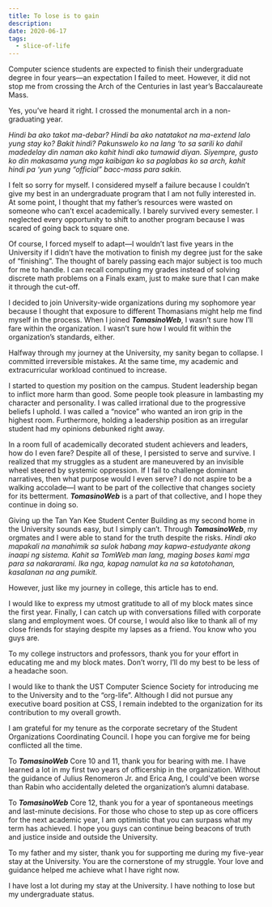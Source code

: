 ```yaml
---
title: To lose is to gain
description: 
date: 2020-06-17
tags:
  - slice-of-life
---
```

Computer science students are expected to finish their undergraduate degree in four years—an expectation I failed to meet. However, it did not stop me from crossing the Arch of the Centuries in last year’s Baccalaureate Mass.

Yes, you’ve heard it right. I crossed the monumental arch in a non-graduating year.

*Hindi ba ako takot ma-debar? Hindi ba ako natatakot na ma-extend lalo yung stay ko? Bakit hindi? Pakunswelo ko na lang ‘to sa sarili ko dahil madedelay din naman ako kahit hindi ako tumawid diyan. Siyempre, gusto ko din makasama yung mga kaibigan ko sa paglabas ko sa arch, kahit hindi pa ‘yun yung “official” bacc-mass para sakin.*

I felt so sorry for myself. I considered myself a failure because I couldn’t give my best in an undergraduate program that I am not fully interested in. At some point, I thought that my father’s resources were wasted on someone who can’t excel academically. I barely survived every semester. I neglected every opportunity to shift to another program because I was scared of going back to square one.

Of course, I forced myself to adapt—I wouldn’t last five years in the University if I didn’t have the motivation to finish my degree just for the sake of “finishing”. The thought of barely passing each major subject is too much for me to handle. I can recall computing my grades instead of solving discrete math problems on a Finals exam, just to make sure that I can make it through the cut-off.

I decided to join University-wide organizations during my sophomore year because I thought that exposure to different Thomasians might help me find myself in the process. When I joined ***TomasinoWeb***, I wasn’t sure how I’ll fare within the organization. I wasn’t sure how I would fit within the organization’s standards, either.

Halfway through my journey at the University, my sanity began to collapse. I committed irreversible mistakes. At the same time, my academic and extracurricular workload continued to increase.

I started to question my position on the campus. Student leadership began to inflict more harm than good. Some people took pleasure in lambasting my character and personality. I was called irrational due to the progressive beliefs I uphold. I was called a “novice” who wanted an iron grip in the highest room. Furthermore, holding a leadership position as an irregular student had my opinions debunked right away.

In a room full of academically decorated student achievers and leaders, how do I even fare?
Despite all of these, I persisted to serve and survive. I realized that my struggles as a student are maneuvered by an invisible wheel steered by systemic oppression. If I fail to challenge dominant narratives, then what purpose would I even serve? I do not aspire to be a walking accolade—I want to be part of the collective that changes society for its betterment. ***TomasinoWeb*** is a part of that collective, and I hope they continue in doing so.

Giving up the Tan Yan Kee Student Center Building as my second home in the University sounds easy, but I simply can’t. Through ***TomasinoWeb***, my orgmates and I were able to stand for the truth despite the risks. *Hindi ako mapakali na manahimik sa sulok habang may kapwa-estudyante akong inaapi ng sistema. Kahit sa TomWeb man lang, maging boses kami mga para sa nakararami. Ika nga, kapag namulat ka na sa katotohanan, kasalanan na ang pumikit.*

However, just like my journey in college, this article has to end.

I would like to express my utmost gratitude to all of my block mates since the first year. Finally, I can catch up with conversations filled with corporate slang and employment woes. Of course, I would also like to thank all of my close friends for staying despite my lapses as a friend. You know who you guys are.

To my college instructors and professors, thank you for your effort in educating me and my block mates. Don’t worry, I’ll do my best to be less of a headache soon.

I would like to thank the UST Computer Science Society for introducing me to the University and to the “org-life”. Although I did not pursue any executive board position at CSS, I remain indebted to the organization for its contribution to my overall growth.

I am grateful for my tenure as the corporate secretary of the Student Organizations Coordinating Council. I hope you can forgive me for being conflicted all the time.

To ***TomasinoWeb*** Core 10 and 11, thank you for bearing with me. I have learned a lot in my first two years of officership in the organization. Without the guidance of Julius Renomeron Jr. and Erica Ang, I could’ve been worse than Rabin who accidentally deleted the organization’s alumni database.

To ***TomasinoWeb*** Core 12, thank you for a year of spontaneous meetings and last-minute decisions. For those who chose to step up as core officers for the next academic year, I am optimistic that you can surpass what my term has achieved. I hope you guys can continue being beacons of truth and justice inside and outside the University.

To my father and my sister, thank you for supporting me during my five-year stay at the University. You are the cornerstone of my struggle. Your love and guidance helped me achieve what I have right now.

I have lost a lot during my stay at the University. I have nothing to lose but my undergraduate status.